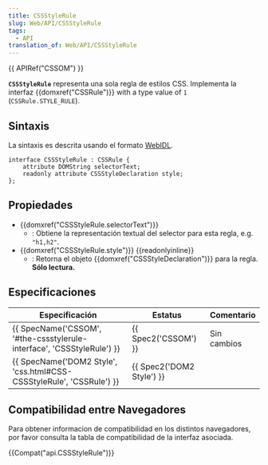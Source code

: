 ```yaml
---
title: CSSStyleRule
slug: Web/API/CSSStyleRule
tags:
  - API
translation_of: Web/API/CSSStyleRule
---
```

{{ APIRef("CSSOM") }}

**`CSSStyleRule`** representa una sola regla de estilos CSS. Implementa la interfaz {{domxref("CSSRule")}} with a type value of `1` (`CSSRule.STYLE_RULE`).

## Sintaxis

La sintaxis es descrita usando el formato [WebIDL](http://dev.w3.org/2006/webapi/WebIDL/).

    interface CSSStyleRule : CSSRule {
        attribute DOMString selectorText;
        readonly attribute CSSStyleDeclaration style;
    };

## Propiedades

- {{domxref("CSSStyleRule.selectorText")}}
  - : Obtiene la representación textual del selector para esta regla, e.g. `"h1,h2"`.
- {{domxref("CSSStyleRule.style")}} {{readonlyinline}}
  - : Retorna el objeto {{domxref("CSSStyleDeclaration")}} para la regla. **Sólo lectura.**

## Especificaciones

| Especificación                                                                               | Estatus                          | Comentario  |
| -------------------------------------------------------------------------------------------- | -------------------------------- | ----------- |
| {{ SpecName('CSSOM', '#the-cssstylerule-interface', 'CSSStyleRule') }} | {{ Spec2('CSSOM') }}     | Sin cambios |
| {{ SpecName('DOM2 Style', 'css.html#CSS-CSSStyleRule', 'CSSRule') }} | {{ Spec2('DOM2 Style') }} |             |

## Compatibilidad entre Navegadores

Para obtener informacion de compatibilidad en los distintos navegadores, por favor consulta la tabla de compatibilidad de la interfaz asociada.

{{Compat("api.CSSStyleRule")}}

